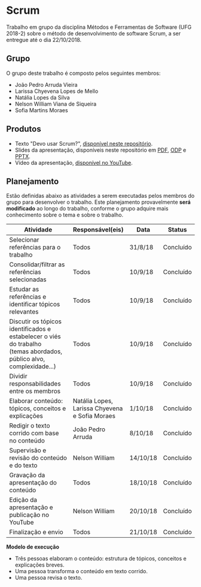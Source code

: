 # Scrum

Trabalho em grupo da disciplina Métodos e Ferramentas de Software (UFG 2018-2) sobre o método de desenvolvimento de software Scrum, a ser entregue até o dia 22/10/2018.

## Grupo

O grupo deste trabalho é composto pelos seguintes membros:

- João Pedro Arruda Vieira
- Larissa Chyevena Lopes de Mello
- Natália Lopes da Silva
- Nelson William Viana de Siqueira
- Sofia Martins Moraes

## Produtos

- Texto "Devo usar Scrum?", [disponível neste repositório](devo%20usar%20scrum.md).
- Slides da apresentação, disponíveis neste repositório em [PDF](apresentacao/Devo%20usar%20Scrum%202.pdf), [ODP](apresentacao/Devo%20usar%20Scrum.odp) e [PPTX](apresentacao/Devo%20usar%20Scrum.pptx).
- Vídeo da apresentação, [disponível no YouTube](https://youtu.be/W6aSZDKMPfA).

## Planejamento

Estão definidas abaixo as atividades a serem executadas pelos membros do grupo para desenvolver o trabalho. Este planejamento provavelmente **será modificado** ao longo do trabalho, conforme o grupo adquire mais conhecimento sobre o tema e sobre o trabalho.

| Atividade | Responsável(eis) | Data | Status |
|---|---|---|---|
| Selecionar referências para o trabalho | Todos  | 31/8/18 | Concluído |
| Consolidar/filtrar as referências selecionadas | Todos  | 10/9/18 | Concluído |
| Estudar as referências e identificar tópicos relevantes | Todos  | 10/9/18 | Concluído |
| Discutir os tópicos identificados e estabelecer o viés do trabalho<br>(temas abordados, público alvo, complexidade...) | Todos | 10/9/18 | Concluído |
| Dividir responsabilidades entre os membros | Todos  | 10/9/18 | Concluído |
| Elaborar conteúdo: tópicos, conceitos e explicações | Natália Lopes,<br>Larissa Chyevena<br>e Sofia Moraes | 1/10/18 | Concluído |
| Redigir o texto corrido com base no conteúdo | João Pedro Arruda | 8/10/18 | Concluído |
| Supervisão e revisão do conteúdo e do texto | Nelson William | 14/10/18 | Concluído |
| Gravação da apresentação do conteúdo | Todos | 18/10/18 | Concluído |
| Edição da apresentação e publicação no YouTube | Nelson William | 20/10/18 | Concluído |
| Finalização e envio | Todos | 21/10/18 | Concluído |

**Modelo de execução**
- Três pessoas elaboram o conteúdo: estrutura de tópicos, conceitos e explicações breves.
- Uma pessoa transforma o conteúdo em texto corrido.
- Uma pessoa revisa o texto.
